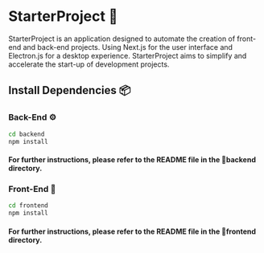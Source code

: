 # StarterProject 🚀

StarterProject is an application designed to automate the creation of front-end and back-end projects. Using Next.js for the user interface and Electron.js for a desktop experience. StarterProject aims to simplify and accelerate the start-up of development projects.

## Install Dependencies 📦

### Back-End ⚙️

```bash
cd backend
npm install
```

#### For further instructions, please refer to the README file in the 📁backend directory.

### Front-End 🚀

```bash
cd frontend
npm install
```

#### For further instructions, please refer to the README file in the 📁frontend directory.

